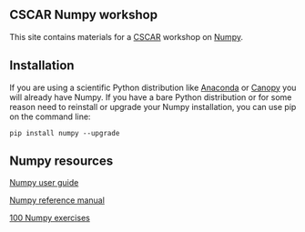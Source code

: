 ## CSCAR Numpy workshop

This site contains materials for a [CSCAR](cscar.research.umich.edu)
workshop on [Numpy](www.numpy.org).

## Installation

If you are using a scientific Python distribution like
[Anaconda](https://docs.continuum.io/anaconda/) or
[Canopy](https://www.enthought.com/products/canopy/) you will already
have Numpy.  If you have a bare Python distribution or for some reason
need to reinstall or upgrade your Numpy installation, you can use pip
on the command line:

```
pip install numpy --upgrade
```

## Numpy resources

[Numpy user guide](https://docs.scipy.org/doc/numpy/user/index.html)

[Numpy reference manual](https://docs.scipy.org/doc/numpy/reference/index.html)

[100 Numpy exercises](https://github.com/rougier/numpy-100/blob/master/100%20Numpy%20exercises.md)
